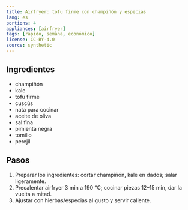 ```yaml
---
title: Airfryer: tofu firme con champiñón y especias
lang: es
portions: 4
appliances: [airfryer]
tags: [rápido, semana, económico]
license: CC-BY-4.0
source: synthetic
---
```

## Ingredientes
- champiñón
- kale
- tofu firme
- cuscús
- nata para cocinar
- aceite de oliva
- sal fina
- pimienta negra
- tomillo
- perejil

## Pasos
1. Preparar los ingredientes: cortar champiñón, kale en dados; salar ligeramente.
2. Precalentar airfryer 3 min a 190 °C; cocinar piezas 12–15 min, dar la vuelta a mitad.
3. Ajustar con hierbas/especias al gusto y servir caliente.
